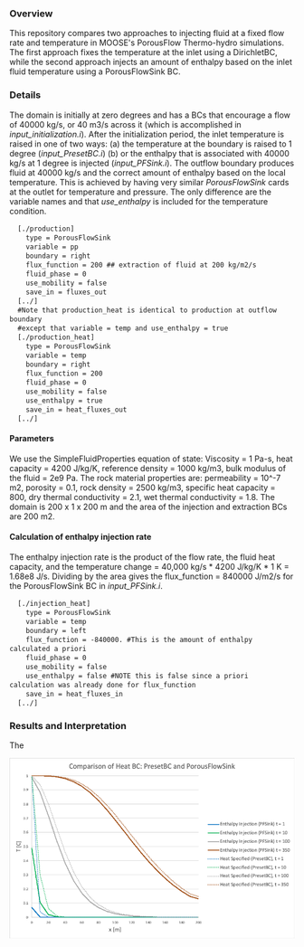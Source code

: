 ### Overview

This repository compares two approaches to injecting fluid at a fixed flow rate and temperature in MOOSE's PorousFlow Thermo-hydro simulations. The first approach fixes the temperature at the inlet using a DirichletBC, while the second approach injects an amount of enthalpy based on the inlet fluid temperature using a PorousFlowSink BC.

### Details

The domain is initially at zero degrees and has a BCs that encourage a flow of 40000 kg/s, or 40 m3/s across it (which is accomplished in *input\_initialization.i*). After the initialization period, the inlet temperature is raised in one of two ways: (a) the temperature at the boundary is raised to 1 degree (*input\_PresetBC.i*) (b) or the enthalpy that is associated with 40000 kg/s at 1 degree is injected (*input\_PFSink.i*). The outflow boundary produces fluid at 40000 kg/s and the correct amount of enthalpy based on the local temperature. This is achieved by having very similar *PorousFlowSink* cards at the outlet for temperature and pressure. The only difference are the variable names and that *use\_enthalpy* is included for the temperature condition.

```
  [./production]
    type = PorousFlowSink
    variable = pp
    boundary = right
    flux_function = 200 ## extraction of fluid at 200 kg/m2/s
    fluid_phase = 0
    use_mobility = false
    save_in = fluxes_out
  [../]
  #Note that production_heat is identical to production at outflow boundary
  #except that variable = temp and use_enthalpy = true
  [./production_heat]
    type = PorousFlowSink
    variable = temp
    boundary = right
    flux_function = 200
    fluid_phase = 0
    use_mobility = false
    use_enthalpy = true
    save_in = heat_fluxes_out
  [../]
```

#### Parameters 

We use the SimpleFluidProperties equation of state: Viscosity = 1 Pa-s, heat capacity = 4200 J/kg/K, reference density = 1000 kg/m3, bulk modulus of the fluid = 2e9 Pa. 
The rock material properties are: permeability = 10^-7 m2, porosity = 0.1, rock density = 2500 kg/m3, specific heat capacity = 800, dry thermal conductivity = 2.1, wet thermal conductivity = 1.8.
The domain is 200 x 1 x 200 m and the area of the injection and extraction BCs are 200 m2.

#### Calculation of enthalpy injection rate

The enthalpy injection rate is the product of the flow rate, the fluid heat capacity, and the temperature change = 40,000 kg/s * 4200 J/kg/K * 1 K = 1.68e8 J/s. Dividing by the area gives the flux\_function = 840000 J/m2/s for the PorousFlowSink BC in *input\_PFSink.i*.

```
  [./injection_heat]
    type = PorousFlowSink
    variable = temp
    boundary = left
    flux_function = -840000. #This is the amount of enthalpy calculated a priori
    fluid_phase = 0
    use_mobility = false
    use_enthalpy = false #NOTE this is false since a priori calculation was already done for flux_function
    save_in = heat_fluxes_in
  [../]
```

### Results and Interpretation

The 

![Tux, the Linux mascot](Heat_BC_comparison.png)


